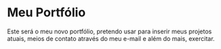 # Meu Portfólio
Este será o meu novo portfólio, pretendo usar para inserir meus projetos atuais, meios de contato através do meu e-mail e além do mais, exercitar.
